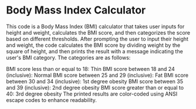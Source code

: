 # Body Mass Index Calculator

This code is a Body Mass Index (BMI) calculator that takes user inputs for height and weight, calculates the BMI score, and then categorizes the score based on different thresholds. After prompting the user to input their height and weight, the code calculates the BMI score by dividing weight by the square of height, and then prints the result with a message indicating the user's BMI category. The categories are as follows:

BMI score less than or equal to 18: Thin
BMI score between 18 and 24 (inclusive): Normal
BMI score between 25 and 29 (inclusive): Fat
BMI score between 30 and 34 (inclusive): 1st degree obesity
BMI score between 35 and 39 (inclusive): 2nd degree obesity
BMI score greater than or equal to 40: 3rd degree obesity
The printed results are color-coded using ANSI escape codes to enhance readability. 
